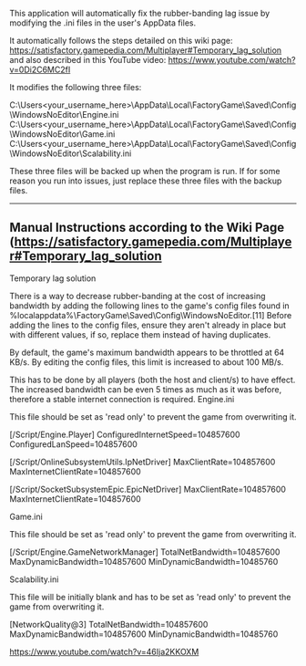 This application will automatically fix the rubber-banding lag issue by modifying the .ini files in the user's AppData files.

It automatically follows the steps detailed on this wiki page: https://satisfactory.gamepedia.com/Multiplayer#Temporary_lag_solution and also described in this YouTube video: https://www.youtube.com/watch?v=0Di2C6MC2fI

It modifies the following three files:

C:\Users\<your_username_here>\AppData\Local\FactoryGame\Saved\Config\WindowsNoEditor\Engine.ini
C:\Users\<your_username_here>\AppData\Local\FactoryGame\Saved\Config\WindowsNoEditor\Game.ini
C:\Users\<your_username_here>\AppData\Local\FactoryGame\Saved\Config\WindowsNoEditor\Scalability.ini

These three files will be backed up when the program is run. If for some reason you run into issues, just replace these three files with the backup files.



-----------------------------------------------------------------------------------------------------------------------
Manual Instructions according to the Wiki Page (https://satisfactory.gamepedia.com/Multiplayer#Temporary_lag_solution
-----------------------------------------------------------------------------------------------------------------------

Temporary lag solution

There is a way to decrease rubber-banding at the cost of increasing bandwidth by adding the following lines to the game's config files found in %localappdata%\FactoryGame\Saved\Config\WindowsNoEditor\.[11] Before adding the lines to the config files, ensure they aren't already in place but with different values, if so, replace them instead of having duplicates.

By default, the game's maximum bandwidth appears to be throttled at 64 KB/s. By editing the config files, this limit is increased to about 100 MB/s.

This has to be done by all players (both the host and client/s) to have effect. The increased bandwidth can be even 5 times as much as it was before, therefore a stable internet connection is required.
Engine.ini

This file should be set as 'read only' to prevent the game from overwriting it.

[/Script/Engine.Player]
ConfiguredInternetSpeed=104857600
ConfiguredLanSpeed=104857600

[/Script/OnlineSubsystemUtils.IpNetDriver]
MaxClientRate=104857600
MaxInternetClientRate=104857600

[/Script/SocketSubsystemEpic.EpicNetDriver]
MaxClientRate=104857600
MaxInternetClientRate=104857600

Game.ini

This file should be set as 'read only' to prevent the game from overwriting it.

[/Script/Engine.GameNetworkManager]
TotalNetBandwidth=104857600
MaxDynamicBandwidth=104857600
MinDynamicBandwidth=10485760

Scalability.ini

This file will be initially blank and has to be set as 'read only' to prevent the game from overwriting it.

[NetworkQuality@3]
TotalNetBandwidth=104857600
MaxDynamicBandwidth=104857600
MinDynamicBandwidth=10485760


https://www.youtube.com/watch?v=46Ija2KKOXM
